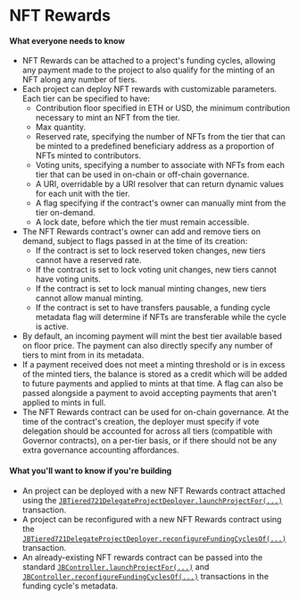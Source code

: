 # NFT Rewards

#### What everyone needs to know

* NFT Rewards can be attached to a project's funding cycles, allowing any payment made to the project to also qualify for the minting of an NFT along any number of tiers.
* Each project can deploy NFT rewards with customizable parameters. Each tier can be specified to have:
  * Contribution floor specified in ETH or USD, the minimum contribution necessary to mint an NFT from the tier.
  * Max quantity.
  * Reserved rate, specifying the number of NFTs from the tier that can be minted to a predefined beneficiary address as a proportion of NFTs minted to contributors.
  * Voting units, specifying a number to associate with NFTs from each tier that can be used in on-chain or off-chain governance.
  * A URI, overridable by a URI resolver that can return dynamic values for each unit with the tier.
  * A flag specifying if the contract's owner can manually mint from the tier on-demand.
  * A lock date, before which the tier must remain accessible.
* The NFT Rewards contract's owner can add and remove tiers on demand, subject to flags passed in at the time of its creation:
  * If the contract is set to lock reserved token changes, new tiers cannot have a reserved rate.
  * If the contract is set to lock voting unit changes, new tiers cannot have voting units.
  * If the contract is set to lock manual minting changes, new tiers cannot allow manual minting.
  * If the contract is set to have transfers pausable, a funding cycle metadata flag will determine if NFTs are transferable while the cycle is active.
* By default, an incoming payment will mint the best tier available based on floor price. The payment can also directly specify any number of tiers to mint from in its metadata.
* If a payment received does not meet a minting threshold or is in excess of the minted tiers, the balance is stored as a credit which will be added to future payments and applied to mints at that time. A flag can also be passed alongside a payment to avoid accepting payments that aren't applied to mints in full. 
* The NFT Rewards contract can be used for on-chain governance. At the time of the contract's creation, the deployer must specify if vote delegation should be accounted for across all tiers (compatible with Governor contracts), on a per-tier basis, or if there should not be any extra governance accounting affordances.

#### What you'll want to know if you're building

* An project can be deployed with a new NFT Rewards contract attached using the [`JBTiered721DelegateProjectDeployer.launchProjectFor(...)`](/dev/api/contracts/or-delegates/jbtiered721delegateprojectdeployer/write/launchprojectfor.md) transaction.
* A project can be reconfigured with a new NFT Rewards contract using the [`JBTiered721DelegateProjectDeployer.reconfigureFundingCyclesOf(...)`](/dev/api/contracts/or-delegates/jbtiered721delegateprojectdeployer/write/reconfigurefundingcyclesof.md) transaction.
* An already-existing NFT rewards contract can be passed into the standard [`JBController.launchProjectFor(...)`](/dev/api/contracts/or-controllers/jbcontroller/write/launchprojectfor.md) and [`JBController.reconfigureFundingCyclesOf(...)`](/dev/api/contracts/or-controllers/jbcontroller/write/reconfigurefundingcyclesof.md) transactions in the funding cycle's metadata.
